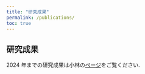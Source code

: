 ```yaml
---
title: "研究成果"
permalink: /publications/
toc: true
---
```


## 研究成果

2024 年までの研究成果は小林の[ページ](https://kenkoba2119.github.io/publications.html)をご覧ください.